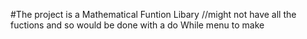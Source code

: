 #The project is a Mathematical Funtion Libary
//might not have all the fuctions and so would be done with a do While menu
  to make
